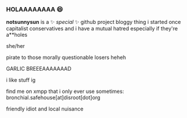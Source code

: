 ### HOLAAAAAAAA :smile:

**notsunnysun** is a ✨ _special_ ✨ github project bloggy thing i started once                                                                                                                                             
capitalist conservatives and i have a mutual hatred especially if they're a**holes     

she/her   

pirate to those morally questionable losers heheh                                                                                                                            

GARLIC BREEEAAAAAAAD    

i like stuff ig

find me on xmpp that i only ever use sometimes: bronchial.safehouse[at]disroot[dot]org   

friendly idiot and local nuisance
